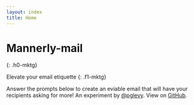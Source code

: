 ```yaml
---
layout: index
title: Home
---
```

# Mannerly-mail
{: .h0-mktg}

Elevate your email etiquette
{: .f1-mktg}

Answer the prompts below to create an eviable email that will have your recipients asking for more! An experiment by [@pglevy](https://twitter.com/pglevy). View on [GitHub](https://github.com/pglevy/mannerly-email).


